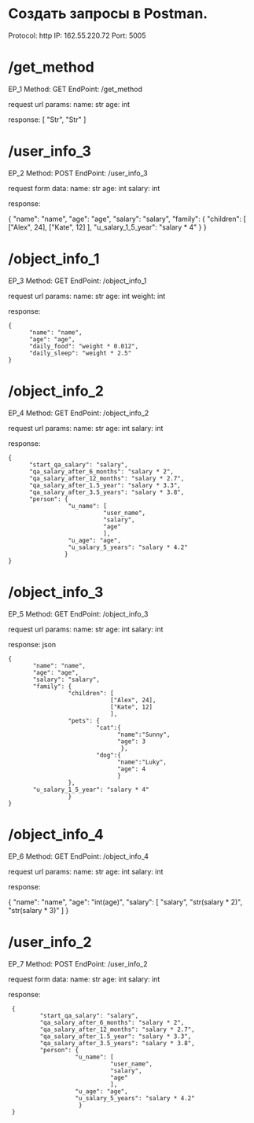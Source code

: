 # Создать запросы в Postman.

Protocol: http IP: 162.55.220.72 Port: 5005

# /get_method

EP_1 Method: GET EndPoint: /get_method

request url params: name: str age: int

response: 
  [
      "Str",
      "Str" 
  ]

# /user_info_3

EP_2 Method: POST EndPoint: /user_info_3

request form data: name: str age: int salary: int

response:

   {
	    "name": "name",
	    "age": "age",
	    "salary": "salary",
	    "family": {
		          "children": [
			                  ["Alex", 24], 
			                  ["Kate", 12]
                              ],
		          "u_salary_1_5_year": "salary * 4"
           	      }
    }

# /object_info_1

EP_3 Method: GET EndPoint: /object_info_1

request url params: name: str age: int weight: int

response:

    {
	      "name": "name",
	      "age": "age",
	      "daily_food": "weight * 0.012",
	      "daily_sleep": "weight * 2.5"
    }

# /object_info_2

EP_4 Method: GET EndPoint: /object_info_2

request url params: name: str age: int salary: int

response:

    {
	      "start_qa_salary": "salary",
	      "qa_salary_after_6_months": "salary * 2",
	      "qa_salary_after_12_months": "salary * 2.7",
	      "qa_salary_after_1.5_year": "salary * 3.3",
	      "qa_salary_after_3.5_years": "salary * 3.8",
	      "person": {
		             "u_name": [
			                   "user_name", 
			                   "salary", 
			                   "age"
			                   ],
		             "u_age": "age",
		             "u_salary_5_years": "salary * 4.2"
	                }
    }

# /object_info_3

EP_5 Method: GET EndPoint: /object_info_3

request url params: name: str age: int salary: int

response: json

    {
	       "name": "name",
	       "age": "age",
	       "salary": "salary",
	       "family": {
		             "children": [
			                     ["Alex", 24], 
			                     ["Kate", 12]
			                     ],
		             "pets": {
			                 "cat":{
				                   "name":"Sunny",
				                   "age": 3
				                    },
			                 "dog":{
				                   "name":"Luky",
				                   "age": 4
				                   }
			         },
		   "u_salary_1_5_year": "salary * 4"
	                 }
    }

# /object_info_4

EP_6 Method: GET EndPoint: /object_info_4

request url params: name: str age: int salary: int

response:

   {
	      "name": "name",
	      "age": "int(age)",
	      "salary": [
		            "salary", 
		            "str(salary * 2)", 
		            "str(salary * 3)"
	                ]
    }

# /user_info_2

EP_7 Method: POST EndPoint: /user_info_2

request form data: name: str age: int salary: int

response:

     {
	         "start_qa_salary": "salary",
	         "qa_salary_after_6_months": "salary * 2",
	         "qa_salary_after_12_months": "salary * 2.7",
	         "qa_salary_after_1.5_year": "salary * 3.3",
	         "qa_salary_after_3.5_years": "salary * 3.8",
	         "person": {
		               "u_name": [
			                     "user_name", 
			                     "salary", 
			                     "age"
			                     ],
	                   "u_age": "age",
	                   "u_salary_5_years": "salary * 4.2"
	                    }
     }
